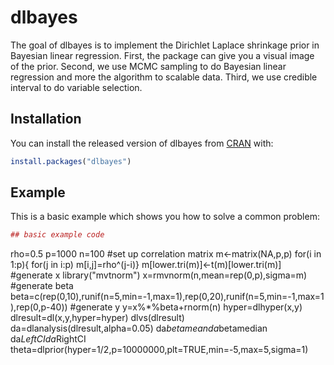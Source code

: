 # dlbayes

The goal of dlbayes is to implement the Dirichlet Laplace shrinkage prior in Bayesian linear regression. First, the package can give you a visual image of the prior. Second, we use MCMC sampling to do Bayesian linear regression and more the algorithm to scalable data. Third, we use credible interval to do variable selection.

## Installation

You can install the released version of dlbayes from [CRAN](https://CRAN.R-project.org) with:

``` r
install.packages("dlbayes")
```

## Example
This is a basic example which shows you how to solve a common problem:

``` r
## basic example code
```
  rho=0.5
  p=1000
  n=100
  #set up correlation matrix
  m<-matrix(NA,p,p)
  for(i in 1:p){
    for(j in i:p)
      m[i,j]=rho^(j-i)}
  m[lower.tri(m)]<-t(m)[lower.tri(m)]
  #generate x
  library("mvtnorm")
  x=rmvnorm(n,mean=rep(0,p),sigma=m)
  #generate beta
  beta=c(rep(0,10),runif(n=5,min=-1,max=1),rep(0,20),runif(n=5,min=-1,max=1),rep(0,p-40))
  #generate y
  y=x%*%beta+rnorm(n)
  hyper=dlhyper(x,y)
  dlresult=dl(x,y,hyper=hyper)
  dlvs(dlresult)
  da=dlanalysis(dlresult,alpha=0.05)
  da$betamean
  da$betamedian
  da$LeftCI
  da$RightCI
  theta=dlprior(hyper=1/2,p=10000000,plt=TRUE,min=-5,max=5,sigma=1)


